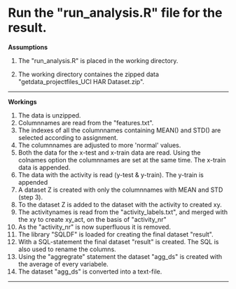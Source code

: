 # Run the "run_analysis.R" file for the result.

**Assumptions**

1. The "run_analysis.R" is placed in the working directory.

2. The working directory containes the zipped data "getdata_projectfiles_UCI HAR Dataset.zip".

***
**Workings**

1. The data is unzipped.
2. Columnnames are read from the "features.txt".
3. The indexes of all the columnnames containing MEAN() and STD() are selected according to assignment.
4. The columnnames are adjusted to more 'normal' values.
5. Both the data for the x-test and x-train data are read. Using the colnames option the columnnames are set at the same time. The x-train data is appended.
6. The data with the activity is read (y-test & y-train). The y-train is appended
7. A dataset Z is created with only the columnnames with MEAN and STD (step 3).
8. To the dataset Z is added to the dataset with the activity to created xy. 
9. The activitynames is read from the "activity_labels.txt", and merged with the xy to create xy_act, on the basis of "activity_nr"
10. As the "activity_nr" is now superfluous it is removed.
11. The library "SQLDF" is loaded for creating the final dataset "result".
12. With a SQL-statement the final dataset "result" is created. The SQL is also used to rename the columns.
13. Using the "aggregrate" statement the dataset "agg_ds" is created with the average of every variabele.
14. The dataset "agg_ds" is converted into a text-file.

***

